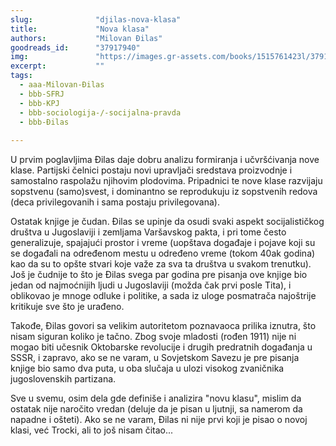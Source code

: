 ```yaml
---
slug:              "djilas-nova-klasa"
title:             "Nova klasa"
authors:           "Milovan Đilas"
goodreads_id:      "37917940"
img:               "https://images.gr-assets.com/books/1515761423l/37917940.jpg"
excerpt:           ""
tags:
  - aaa-Milovan-Đilas
  - bbb-SFRJ
  - bbb-KPJ
  - bbb-sociologija-/-socijalna-pravda
  - bbb-Đilas
  
---
```


U prvim poglavljima Đilas daje dobru analizu formiranja i učvršćivanja nove klase. Partijski čelnici postaju novi 
upravljači sredstava proizvodnje i samostalno raspolažu njihovim plodovima. Pripadnici te nove klase razvijaju 
sopstvenu (samo)svest, i dominantno se reprodukuju iz sopstvenih redova (deca privilegovanih i sama postaju 
privilegovana).

Ostatak knjige je čudan. Đilas se upinje da osudi svaki aspekt socijalističkog društva u Jugoslaviji i zemljama 
Varšavskog pakta, i pri tome često generalizuje, spajajući prostor i vreme (uopštava događaje i pojave koji su se 
događali na određenom mestu u određeno vreme (tokom 40ak godina) kao da su to opšte stvari koje važe za sva ta društva 
u svakom trenutku). Još je čudnije to što je Đilas svega par godina pre pisanja ove knjige bio jedan od najmoćnijih 
ljudi u Jugoslaviji (možda čak prvi posle Tita), i oblikovao je mnoge odluke i politike, a sada iz uloge posmatrača 
najoštrije kritikuje sve što je urađeno.

Takođe, Đilas govori sa velikim autoritetom poznavaoca prilika iznutra, što nisam siguran koliko je tačno. Zbog svoje 
mladosti (rođen 1911) nije ni mogao biti učesnik Oktobarske revolucije i drugih predratnih događanja u SSSR, i zapravo, 
ako se ne varam, u Sovjetskom Savezu je pre pisanja knjige bio samo dva puta, u oba slučaja u ulozi visokog zvaničnika 
jugoslovenskih partizana.

Sve u svemu, osim dela gde definiše i analizira "novu klasu", mislim da ostatak nije naročito vredan (deluje da je 
pisan u ljutnji, sa namerom da napadne i ošteti). Ako se ne varam, Đilas ni nije prvi koji je pisao o novoj klasi, već 
Trocki, ali to još nisam čitao...